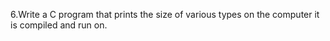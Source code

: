 6.Write a C program that prints the size of various types on the computer it is compiled and run on.
